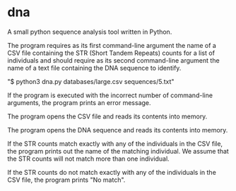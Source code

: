 # dna
A small python sequence analysis tool written in Python.

The program requires as its first command-line argument 
the name of a CSV file containing the STR (Short Tandem Repeats) counts for 
a list of individuals and should require as its second command-line argument 
the name of a text file containing the DNA sequence to identify.

"$ python3 dna.py databases/large.csv sequences/5.txt"

If the program is executed with the incorrect number of command-line arguments, 
the program prints an error message.

The program opens the CSV file and reads its contents into memory.

The program opens the DNA sequence and reads its contents into memory.

If the STR counts match exactly with any of the individuals in the CSV file, the program prints out the name of the matching individual.
We assume that the STR counts will not match more than one individual.

If the STR counts do not match exactly with any of the individuals in the CSV file, the program prints "No match".




